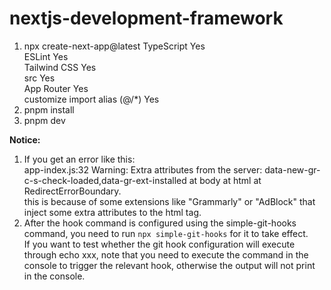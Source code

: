 # nextjs-development-framework

1. npx create-next-app@latest
  TypeScript Yes\
  ESLint Yes\
  Tailwind CSS Yes\
  src Yes\
  App Router Yes\
  customize import alias (@/*) Yes
2. pnpm install
3. pnpm dev

**Notice:**
1. If you get an error like this:\
app-index.js:32 Warning: Extra attributes from the server: data-new-gr-c-s-check-loaded,data-gr-ext-installed at body at html at RedirectErrorBoundary.\
this is because of some extensions like "Grammarly" or "AdBlock" that inject some extra attributes to the html tag.
2. After the hook command is configured using the simple-git-hooks command, you need to run `npx simple-git-hooks` for it to take effect.\
If you want to test whether the git hook configuration will execute through echo xxx, note that you need to execute the command in the console to trigger the relevant hook, otherwise the output will not print in the console.